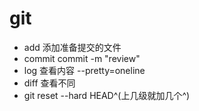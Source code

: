 # git
- add
    添加准备提交的文件
- commit
    commit -m "review"
- log
    查看内容
    --pretty=oneline
- diff
    查看不同
- git reset --hard HEAD^(上几级就加几个^)



